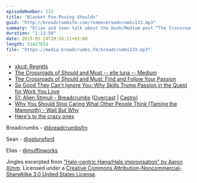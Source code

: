 ```yaml
---
episodeNumber: 133
title: "Blanket Poo-Pooing Shoulds"
guid: "http://breadcrumbsfm.com/?name=breadcrumbs133.mp3"
summary: "Elias and Sean talk about the book/Medium post “The Crossroads of Should and Must”."
duration: "1:13:58"
date: 2019-05-24T19:58:21+03:00
length: 53427654
file: "https://media.breadcrumbs.fm/breadcrumbs133.mp3"
---
```


- [xkcd: Regrets](https://xkcd.com/458/)
- [The Crossroads of Should and Must -- elle luna -- Medium](https://medium.com/@elleluna/the-crossroads-of-should-and-must-90c75eb7c5b0)
- [The Crossroads of Should and Must: Find and Follow Your Passion](http://www.amazon.com/dp/0761184880/?tag=breadcrumbsfm-20)
- [So Good They Can't Ignore You: Why Skills Trump Passion in the Quest for Work You Love](http://www.amazon.com/dp/B0076DDBJ6/?tag=breadcrumbsfm-20)
- [51: Alien Stimuli - Breadcrumbs](http://breadcrumbsfm.com/?name=breadcrumbs51.mp3) ([Overcast](https://overcast.fm/+LlyqfodN0) | [Castro](https://castro.fm/episode/Im1rKF))
- [Why You Should Stop Caring What Other People Think (Taming the Mammoth) - Wait But Why](https://waitbutwhy.com/2014/06/taming-mammoth-let-peoples-opinions-run-life.html)
- [Here's to the crazy ones](https://youtu.be/cFEarBzelBs)

Breadcrumbs - [@breadcrumbsfm](https://twitter.com/breadcrumbsfm)

Sean - [@splunsford](https://twitter.com/splunsford)

Elias - [@muffinworks](https://twitter.com/muffinworks)

Jingles excerpted from ["Halo-centric Hang/Halo improvisation" by Aaron Ximm](http://freemusicarchive.org/music/aaron_ximm/handpans_and_the_hang/). Licensed under a [Creative Commons Attribution-Noncommercial-ShareAlike 3.0 United States License](http://creativecommons.org/licenses/by-nc-sa/3.0/us/).